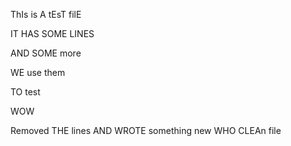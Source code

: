 ThIs is A tEsT filE

IT HAS SOME LINES

AND SOME more

WE use them

TO test

WOW

Removed THE lines
AND WROTE something new
WHO
CLEAn file

